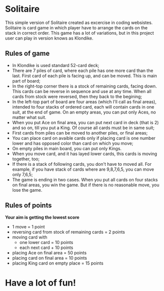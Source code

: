 # Solitaire

This simple version of Solitaire created as excercise in coding websistes. Solitaire is card game in which player have to arrange the cards on the stack in correct order. This game has a lot of variations, but in this project user can play in version knows as Klondike.

## Rules of game

- In Klondike is used standard 52-card deck;
- There are 7 piles of card, where each pile has one more card than the last. First card of each pile is facing up, and can be moved. This is main part of board;
- In the right-top corner there is a stock of remaining cards, facing down. This cards can be reverse in sequence and use at any time. When all cards from stock were reversed, then they back to the begining;
- In the left-top part of board are four areas (which I'll call as final areas), intended to four stacks of ordered card, each will contain cards in one suit, at the end of game. On an empty areas, you can put only Aces, no matter what suit.
- When you put Ace on final area, you can put next card in deck (that is 2) and so on, till you put a King. Of course all cards must be in same suit;
- First cards from piles can be moved to another piles, or final areas;
- You can place card on avaible cards only if placing card is one number lower and has opposed color than card on which you move;
- On empty piles in main board, you can put only Kings.
- When you move card, and it has layed lower cards, this cards is moving together, too;
- If there is a stack of following cards, you don't have to moved all. For example, if you have stack of cards where are 9,8,7,6,5, you can move only 7,6,5;
- The game is ending in two cases. When you put all cards on four stacks on final areas, you win the game. But if there is no reasonable move, you lose the game.

## Rules of points

**Your aim is getting the lowest score**

- 1 move = 1 point
- reversing card from stock of remaining cards = 2 points
- moving card with 
  - one lower card = 10 points
  - each next card + 10 points
- placing Ace on final area = 50 points
- placing card on final area = 10 points
- placing King card on empty place = 15 points

# Have a lot of fun!
